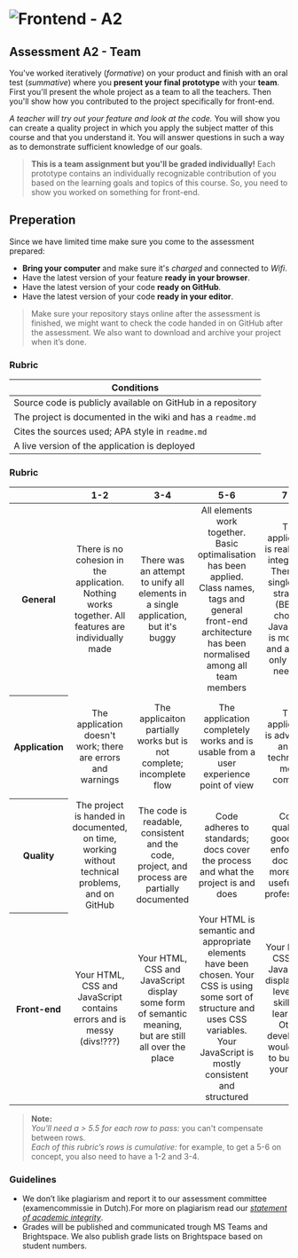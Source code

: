 # ![Frontend - A2][banner]

## Assessment A2 - Team

You've worked iteratively (_formative_) on your product and finish with an oral test (_summative_) where you **present your final prototype** with your **team**. First you'll present the whole project as a team to all the teachers. Then you'll show how you contributed to the project specifically for front-end.

_A teacher will try out your feature and look at the code._ You will show you can create a quality project in which you apply the subject matter of this course and that you understand it. You will answer questions in such a way as to demonstrate sufficient knowledge of our goals.

> **This is a team assignment but you'll be graded individually!** Each prototype contains an individually recognizable contribution of you based on the learning goals and topics of this course. So, you need to show you worked on something for front-end. 

## Preperation

Since we have limited time make sure you come to the assessment prepared:

- **Bring your computer** and make sure it's _charged_ and connected to _Wifi_.
- Have the latest version of your feature **ready in your browser**.
- Have the latest version of your code **ready on GitHub**.
- Have the latest version of your code **ready in your editor**.

> Make sure your repository stays online after the assessment is finished, we might want to check the code handed in on GitHub after the assessment. We also want to download and archive your project when it’s done.

### Rubric

| Conditions                                                             |
|------------------------------------------------------------------------|
| Source code is publicly available on GitHub in a repository            |
| The project is documented in the wiki and has a `readme.md`            |
| Cites the sources used; APA style in `readme.md`                       |
| A live version of the application is deployed                          |

### Rubric

<table>
  <thead>
    <tr>
      <th></th>
      <th><strong>1-2</strong></th>
      <th><strong>3-4</strong></th>
      <th><strong>5-6</strong></th>
      <th><strong>7-8</strong></th>
      <th><strong>9-10</strong></th>
    </tr>
  </thead>
  <tbody>
    <tr>
      <th align="center" scope="row"><strong>General</strong></th>
      <td align="center">There is no cohesion in the application. Nothing works together. All features are individually made</td>
      <td align="center">There was an attempt to unify all elements in a single application, but it's buggy</td>
      <td align="center">All elements work together. Basic optimalisation has been applied. Class names, tags and general front-end architecture has been normalised among all team members</td>
      <td align="center">The application is really well integrated. There's a single CSS strategy (BEM?) chosen. JavaScript is modular and applies only when needed.</td>
      <td align="center">This application has production-ready code. It works flawlessly and could have been made a professional design studio.</td>
    </tr>
      <th align="center" scope="row">Application</th>
      <td align="center">The application doesn't work; there are errors and warnings</td>
      <td align="center">The applicaiton partially works but is not complete; incomplete flow</td>
      <td align="center">The application completely works and is usable from a user experience point of view</td>
      <td align="center">The application is advanced and is technically more complex</td>
      <td align="center">The user experience is fantastic and the application is complex. You all took special care of your interface and your user</td>
    </tr>
    <tr>
      <th align="center" scope="row">Quality</th>
      <td align="center">The project is handed in documented, on time, working without technical problems, and on GitHub</td>
      <td align="center">The code is readable, consistent and the code, project, and process are partially documented</td>
      <td align="center">Code adheres to standards; docs cover the process and what the project is and does </td>
      <td align="center">Code quality is good and enforced; docs are more than useful and professional</td>
      <td align="center">Code and docs both read like great books and the project is structured logically
      </td>
    </tr>
    <tr>
      <th align="center" scope="row">Front-end</th>
      <td align="center">Your HTML, CSS and JavaScript contains errors and is messy (divs!???)</td>
      <td align="center">Your HTML, CSS and JavaScript display some form of semantic meaning, but are still all over the place</td>
      <td align="center">Your HTML is semantic and appropriate elements have been chosen. Your CSS is using some sort of structure and uses CSS variables. Your JavaScript is mostly consistent and structured</td>
      <td align="center">Your HTML, CSS and JavaScript display high levels of skill and learning. Other developers would love to build on your work</td>
      <td align="center">HTML, CSS and JavaScript are exemplary. You may have used preprocessors properly, worked modular and/or provide in-code documentation like a professional developer</td>
    </tr>
    <tr>
  </tbody>
</table>

> **Note:**  
> _You'll need a > 5.5 for each row to pass:_ you can't compensate between rows.  
> _Each of this rubric’s rows is cumulative:_ for example, to get a 5-6 on concept, you also need to have a 1-2 and 3-4.

### Guidelines

- We don’t like plagiarism and report it to our assessment committee (examencommissie in Dutch).For more on plagiarism read our [_statement of academic integrity_](https://github.com/cmda-bt/fe-course-21-22/blob/main/docs/plagiarism.md).
- Grades will be published and communicated trough MS Teams and Brightspace. We also publish grade lists on Brightspace based on student numbers.

[banner]: https://cmda-bt.github.io/fe-course-21-22/assets/banner-a2.svg